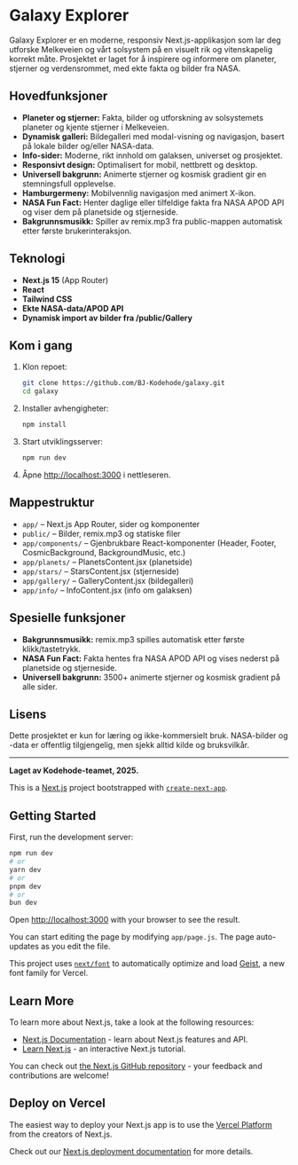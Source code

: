 # Galaxy Explorer

Galaxy Explorer er en moderne, responsiv Next.js-applikasjon som lar deg utforske Melkeveien og vårt solsystem på en visuelt rik og vitenskapelig korrekt måte. Prosjektet er laget for å inspirere og informere om planeter, stjerner og verdensrommet, med ekte fakta og bilder fra NASA.

## Hovedfunksjoner

- **Planeter og stjerner:** Fakta, bilder og utforskning av solsystemets planeter og kjente stjerner i Melkeveien.
- **Dynamisk galleri:** Bildegalleri med modal-visning og navigasjon, basert på lokale bilder og/eller NASA-data.
- **Info-sider:** Moderne, rikt innhold om galaksen, universet og prosjektet.
- **Responsivt design:** Optimalisert for mobil, nettbrett og desktop.
- **Universell bakgrunn:** Animerte stjerner og kosmisk gradient gir en stemningsfull opplevelse.
- **Hamburgermeny:** Mobilvennlig navigasjon med animert X-ikon.
- **NASA Fun Fact:** Henter daglige eller tilfeldige fakta fra NASA APOD API og viser dem på planetside og stjerneside.
- **Bakgrunnsmusikk:** Spiller av remix.mp3 fra public-mappen automatisk etter første brukerinteraksjon.

## Teknologi
- **Next.js 15** (App Router)
- **React**
- **Tailwind CSS**
- **Ekte NASA-data/APOD API**
- **Dynamisk import av bilder fra /public/Gallery**

## Kom i gang
1. Klon repoet:
   ```bash
   git clone https://github.com/BJ-Kodehode/galaxy.git
   cd galaxy
   ```
2. Installer avhengigheter:
   ```bash
   npm install
   ```
3. Start utviklingsserver:
   ```bash
   npm run dev
   ```
4. Åpne [http://localhost:3000](http://localhost:3000) i nettleseren.

## Mappestruktur
- `app/` – Next.js App Router, sider og komponenter
- `public/` – Bilder, remix.mp3 og statiske filer
- `app/components/` – Gjenbrukbare React-komponenter (Header, Footer, CosmicBackground, BackgroundMusic, etc.)
- `app/planets/` – PlanetsContent.jsx (planetside)
- `app/stars/` – StarsContent.jsx (stjerneside)
- `app/gallery/` – GalleryContent.jsx (bildegalleri)
- `app/info/` – InfoContent.jsx (info om galaksen)

## Spesielle funksjoner
- **Bakgrunnsmusikk:** remix.mp3 spilles automatisk etter første klikk/tastetrykk.
- **NASA Fun Fact:** Fakta hentes fra NASA APOD API og vises nederst på planetside og stjerneside.
- **Universell bakgrunn:** 3500+ animerte stjerner og kosmisk gradient på alle sider.

## Lisens
Dette prosjektet er kun for læring og ikke-kommersielt bruk. NASA-bilder og -data er offentlig tilgjengelig, men sjekk alltid kilde og bruksvilkår.

---

**Laget av Kodehode-teamet, 2025.**

This is a [Next.js](https://nextjs.org) project bootstrapped with [`create-next-app`](https://github.com/vercel/next.js/tree/canary/packages/create-next-app).

## Getting Started

First, run the development server:

```bash
npm run dev
# or
yarn dev
# or
pnpm dev
# or
bun dev
```

Open [http://localhost:3000](http://localhost:3000) with your browser to see the result.

You can start editing the page by modifying `app/page.js`. The page auto-updates as you edit the file.

This project uses [`next/font`](https://nextjs.org/docs/app/building-your-application/optimizing/fonts) to automatically optimize and load [Geist](https://vercel.com/font), a new font family for Vercel.

## Learn More

To learn more about Next.js, take a look at the following resources:

- [Next.js Documentation](https://nextjs.org/docs) - learn about Next.js features and API.
- [Learn Next.js](https://nextjs.org/learn) - an interactive Next.js tutorial.

You can check out [the Next.js GitHub repository](https://github.com/vercel/next.js) - your feedback and contributions are welcome!

## Deploy on Vercel

The easiest way to deploy your Next.js app is to use the [Vercel Platform](https://vercel.com/new?utm_medium=default-template&filter=next.js&utm_source=create-next-app&utm_campaign=create-next-app-readme) from the creators of Next.js.

Check out our [Next.js deployment documentation](https://nextjs.org/docs/app/building-your-application/deploying) for more details.

